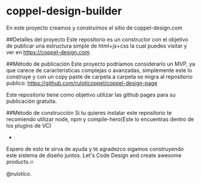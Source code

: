 # coppel-design-builder
En este proyecto creamos y construimos el sitio de coppel-design.com

##Detalles del proyecto
Este repositorio es un constructor con el objetivo de publicar una estructura simple de html+js+css la cual puedes visitar y ver en https://coppel-design.com.

##Método de publicación
Este proyecto podríamos considerarlo un MVP, ya que carece de caracteristicas complejas o avanzadas, simplemente este lo construye y con un copy paste de carpeta a carpeta se migra al repositorio publico: https://github.com/ruloticoppel/coppel-design-page

Este repositorio tiene como objetivo utilizar las github pages para su publicación gratuita. 


##Método de construcción
Si tu quieres instalar este repositorio te recomiendo utilizar node, npm y compile-hero(Este lo encuentras dentro de los plugins de VC)

-
Espero de esto te sirva de ayuda y te agradezco sigamos construyendo este sistema de diseño juntos. Let's Code Design and create awesome products.🔥

@rulotico. 
